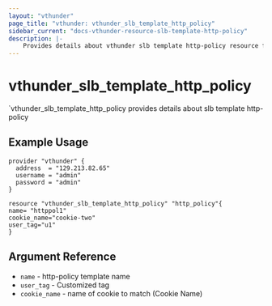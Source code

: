 ```yaml
---
layout: "vthunder"
page_title: "vthunder: vthunder_slb_template_http_policy"
sidebar_current: "docs-vthunder-resource-slb-template-http-policy"
description: |-
    Provides details about vthunder slb template http-policy resource for A10
---
```


# vthunder\_slb\_template\_http_policy

`vthunder_slb_template_http_policy provides details about slb template http-policy
## Example Usage


```hcl
provider "vthunder" {
  address  = "129.213.82.65"
  username = "admin"
  password = "admin"
}

resource "vthunder_slb_template_http_policy" "http_policy"{
name= "httppol1"
cookie_name="cookie-two"
user_tag="u1"
}
```

## Argument Reference

* `name` - http-policy template name
* `user_tag` - Customized tag
* `cookie_name` - name of cookie to match (Cookie Name)


